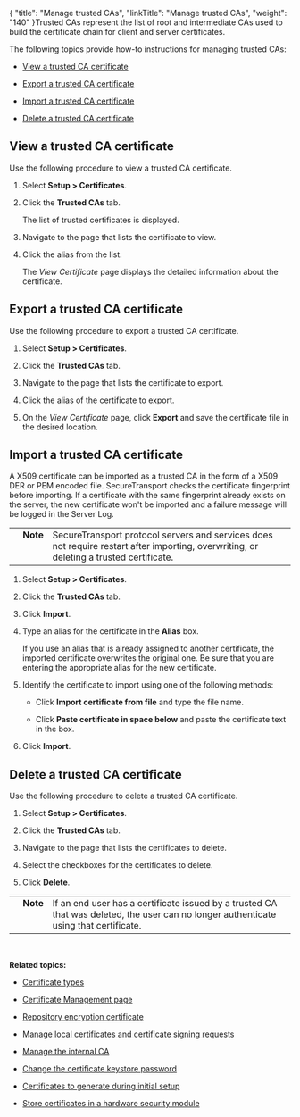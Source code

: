 {
    "title": "Manage trusted CAs",
    "linkTitle": "Manage trusted CAs",
    "weight": "140"
}Trusted CAs represent the list of root and intermediate CAs used to build the certificate chain for client and server certificates.

The following topics provide how-to instructions for managing trusted CAs:

-   [View a trusted CA certificate](#view_trusted)
-   [Export a trusted CA certificate](#export_trusted)
-   [Import a trusted CA certificate](#import)
-   [Delete a trusted CA certificate](#delete)

## <span id="View_trusted"></span>View a trusted CA certificate

Use the following procedure to view a trusted CA certificate.

1.  Select **Setup > Certificates**.
2.  Click the **Trusted CAs** tab.  
    The list of trusted certificates is displayed.
3.  Navigate to the page that lists the certificate to view.
4.  Click the alias from the list.  
    The *View Certificate* page displays the detailed information about the certificate.

## <span id="Export_trusted"></span>Export a trusted CA certificate

Use the following procedure to export a trusted CA certificate.

1.  Select **Setup > Certificates**.
2.  Click the **Trusted CAs** tab.
3.  Navigate to the page that lists the certificate to export.
4.  Click the alias of the certificate to export.
5.  On the *View Certificate* page, click **Export** and save the certificate file in the desired location.

## <span id="Import"></span>Import a trusted CA certificate

A X509 certificate can be imported as a trusted CA in the form of a X509 DER or PEM encoded file. SecureTransport checks the certificate fingerprint before importing. If a certificate with the same fingerprint already exists on the server, the new certificate won't be imported and a failure message will be logged in the Server Log.  

<table cellpadding="0" cellspacing="0">
   <col/>
   <col/>
   <col/>
      <tr>
         <td valign="top">         </td>
         <td valign="top"><span><b>Note</b></span>
         </td>
         <td data-mc-autonum="&lt;b&gt;Note&lt;/b&gt;" valign="top"><span>SecureTransport</span> protocol servers and services does not require restart after importing, overwriting, or deleting a trusted certificate.         </td>
      </tr>
</table>

1.  Select **Setup > Certificates**.
2.  Click the **Trusted CAs** tab.
3.  Click **Import**.
4.  Type an alias for the certificate in the **Alias** box.  
    If you use an alias that is already assigned to another certificate, the imported certificate overwrites the original one. Be sure that you are entering the appropriate alias for the new certificate.
5.  Identify the certificate to import using one of the following methods:
    -   Click **Import certificate from file** and type the file name.
    -   Click **Paste certificate in space below** and paste the certificate text in the box.
6.  Click **Import**.

## <span id="Delete"></span>Delete a trusted CA certificate

Use the following procedure to delete a trusted CA certificate.

1.  Select **Setup > Certificates**.
2.  Click the **Trusted CAs** tab.
3.  Navigate to the page that lists the certificates to delete.
4.  Select the checkboxes for the certificates to delete.
5.  Click **Delete**.

<table cellpadding="0" cellspacing="0">
   <col/>
   <col/>
   <col/>
      <tr>
         <td valign="top">         </td>
         <td valign="top"><span><b>Note</b></span>
         </td>
         <td data-mc-autonum="&lt;b&gt;Note&lt;/b&gt;" valign="top">If an end user has a certificate issued by a trusted CA that was deleted, the user can no longer authenticate using that certificate.         </td>
      </tr>
</table>

 

**Related topics:**

-   [Certificate types](../r_st_certificate_types)
-   [Certificate Management page](../c_st_certificate_management_page)
-   [Repository encryption certificate](../t_st_repository_encryption_certificate)
-   [Manage local certificates and certificate signing requests](../t_st_localcertificatesandcsrs)
-   [Manage the internal CA](../t_st_internalca)
-   [Change the certificate keystore password](../t_st_certificatekeystorepasswordca)
-   [Certificates to generate during initial setup](../r_st_certificatestogenerate)
-   [Store certificates in a hardware security module](../t_st_storecertificatesinhsm)
